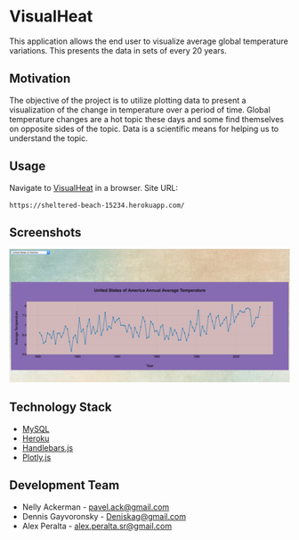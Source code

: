 # VisualHeat
This application allows the end user to visualize average global temperature variations. This presents the data in sets of every 20 years.

## Motivation

The objective of the project is to utilize plotting data to present a visualization of the change in temperature over a period of time. Global temperature changes are a hot topic these days and some find themselves on opposite sides of the topic. Data is a scientific means for helping us to understand the topic.

## Usage

Navigate to [VisualHeat](https://sheltered-beach-15234.herokuapp.com/) in a browser. Site URL:
```
https://sheltered-beach-15234.herokuapp.com/
```

## Screenshots
![U.S.A Data](public/assets/img/VisualHeat.jpg)

## Technology Stack
- [MySQL](https://www.mysql.com/)
- [Heroku](www.heroku.com)
- [Handlebars.js](https://handlebarsjs.com/)
- [Plotly.js](https://plot.ly/javascript/getting-started/)

## Development Team

- Nelly Ackerman - pavel.ack@gmail.com
- Dennis Gayvoronsky - Deniskag@gmail.com
- Alex Peralta - alex.peralta.sr@gmail.com
